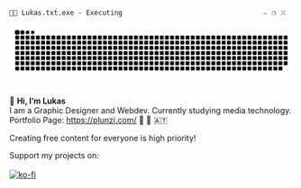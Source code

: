 ``🧑‍💻 Lukas.txt.exe - Executing                                   ⎯⠀❐⠀⤬ ``

![commits](https://raw.githubusercontent.com/platane/snk/output/github-contribution-grid-snake-dark.svg)

👋 **Hi, I’m Lukas**<br>
I am a Graphic Designer and Webdev.  Currently studying media technology.<br>
Portfolio Page: https://plunzi.com/ 🎥 🎨 🇦🇹

Creating free content for everyone is high priority!

Support my projects on:<br><br>
[![ko-fi](https://ko-fi.com/img/githubbutton_sm.svg)](https://ko-fi.com/U7U45AZ06)

<!---
Plunzi/Plunzi is a ✨ special ✨ repository because its `README.md` (this file) appears on your GitHub profile.
You can click the Preview link to take a look at your changes.
--->
